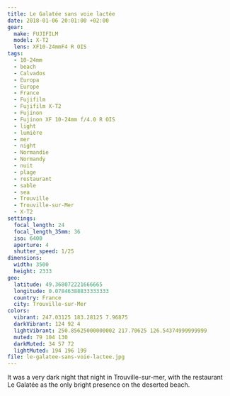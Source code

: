 ```yaml
---
title: Le Galatée sans voie lactée
date: 2018-01-06 20:01:00 +02:00
gear:
  make: FUJIFILM
  model: X-T2
  lens: XF10-24mmF4 R OIS
tags:
  - 10-24mm
  - beach
  - Calvados
  - Europa
  - Europe
  - France
  - Fujifilm
  - Fujifilm X-T2
  - Fujinon
  - Fujinon XF 10-24mm f/4.0 R OIS
  - light
  - lumière
  - mer
  - night
  - Normandie
  - Normandy
  - nuit
  - plage
  - restaurant
  - sable
  - sea
  - Trouville
  - Trouville-sur-Mer
  - X-T2
settings:
  focal_length: 24
  focal_length_35mm: 36
  iso: 6400
  aperture: 4
  shutter_speed: 1/25
dimensions:
  width: 3500
  height: 2333
geo:
  latitude: 49.368072221666665
  longitude: 0.07846388833333333
  country: France
  city: Trouville-sur-Mer
colors:
  vibrant: 247.03125 183.28125 7.96875
  darkVibrant: 124 92 4
  lightVibrant: 250.85625000000002 217.70625 126.54374999999999
  muted: 79 104 130
  darkMuted: 34 57 72
  lightMuted: 194 196 199
file: le-galatee-sans-voie-lactee.jpg
---
```


It was a very dark night that night in Trouville-sur-mer, with the restaurant Le Galatée as the only bright presence on the deserted beach.
